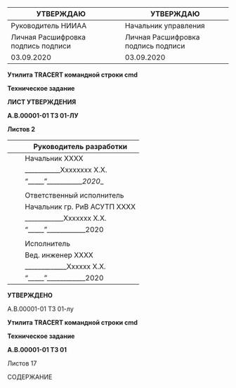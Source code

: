 | УТВЕРЖДАЮ                          |   | УТВЕРЖДАЮ                          |
|------------------------------------|---|------------------------------------|
| Руководитель НИИАА                 |   | Начальник управления               |
| Личная Расшифровка подпись подписи |   | Личная Расшифровка подпись подписи |
| 03.09.2020                         |   | 03.09.2020                         |

**Утилита TRACERT командной строки cmd**

**Техническое задание**

**ЛИСТ УТВЕРЖДЕНИЯ**

**А.В.00001-01 ТЗ 01-ЛУ**

**Листов 2**

|   |   | Руководитель разработки      |
|---|---|------------------------------|
|   |   | Начальник ХХХХ               |
|   |   | \___________Хххххххх Х.Х.    |
|   |   | “_____”____________2020_\_   |
|   |   |                              |
|   |   | Ответственный исполнитель    |
|   |   | Начальник гр. РиВ АСУТП ХХХХ |
|   |   | \____________Ххххххх Х.Х.    |
|   |   | “_____”____________2020      |
|   |   |                              |
|   |   | Исполнитель                  |
|   |   | Вед. инженер ХХХХ            |
|   |   | \_____________Хххххх Х.Х.    |
|   |   | “_____”____________2020      |

**УТВЕРЖДЕНО**

А.В.00001-01 ТЗ 01-лу

**Утилита TRACERT командной строки cmd**

**Техническое задание**

**А.В.00001-01 ТЗ 01**

Листов 17

СОДЕРЖАНИЕ

